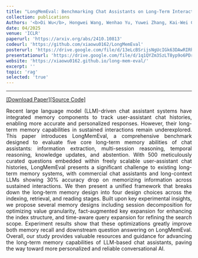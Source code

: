 ```yaml
---
title: "LongMemEval: Benchmarking Chat Assistants on Long-Term Interactive Memory"
collection: publications
Authors: '<b>Di Wu</b>, Hongwei Wang, Wenhao Yu, Yuwei Zhang, Kai-Wei Chang, and Dong Yu.'
date: 04/2025
venue: 'ICLR'
paperurl: 'https://arxiv.org/abs/2410.10813'
codeurl: 'https://github.com/xiaowu0162/LongMemEval'
posterurl: 'https://drive.google.com/file/d/13eLcBSrijsNgUcIGk63DAwRIRh4BOlru/view?usp=sharing'
presentationurl: 'https://drive.google.com/file/d/1q1QYZm3SzLT8yp9o6PDrkDvbjqkCruRC/view?usp=sharing'
website: 'https://xiaowu0162.github.io/long-mem-eval/'
excerpt: ''
topic: 'rag'
selected: 'true'
---
```

---
<a href='https://arxiv.org/pdf/2410.10813.pdf' target="_blank">[Download Paper]</a><a href='https://github.com/xiaowu0162/LongMemEval' target="_blank">[Source Code]</a>

<p align="justify">
Recent large language model (LLM)-driven chat assistant systems have integrated memory components to track user-assistant chat histories, enabling more accurate and personalized responses. However, their long-term memory capabilities in sustained interactions remain underexplored. This paper introduces LongMemEval, a comprehensive benchmark designed to evaluate five core long-term memory abilities of chat assistants: information extraction, multi-session reasoning, temporal reasoning, knowledge updates, and abstention. With 500 meticulously curated questions embedded within freely scalable user-assistant chat histories, LongMemEval presents a significant challenge to existing long-term memory systems, with commercial chat assistants and long-context LLMs showing 30% accuracy drop on memorizing information across sustained interactions. We then present a unified framework that breaks down the long-term memory design into four design choices across the indexing, retrieval, and reading stages. Built upon key experimental insights, we propose several memory designs including session decomposition for optimizing value granularity, fact-augmented key expansion for enhancing the index structure, and time-aware query expansion for refining the search scope. Experiment results show that these optimizations greatly improve both memory recall and downstream question answering on LongMemEval. Overall, our study provides valuable resources and guidance for advancing the long-term memory capabilities of LLM-based chat assistants, paving the way toward more personalized and reliable conversational AI.
</p>
